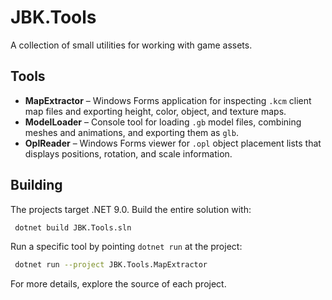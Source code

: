 # JBK.Tools

A collection of small utilities for working with game assets.

## Tools

- **MapExtractor** – Windows Forms application for inspecting `.kcm` client map files and exporting height, color, object, and texture maps.
- **ModelLoader** – Console tool for loading `.gb` model files, combining meshes and animations, and exporting them as `glb`.
- **OplReader** – Windows Forms viewer for `.opl` object placement lists that displays positions, rotation, and scale information.

## Building

The projects target .NET 9.0. Build the entire solution with:

```bash
 dotnet build JBK.Tools.sln
```

Run a specific tool by pointing `dotnet run` at the project:

```bash
 dotnet run --project JBK.Tools.MapExtractor
```

For more details, explore the source of each project.

